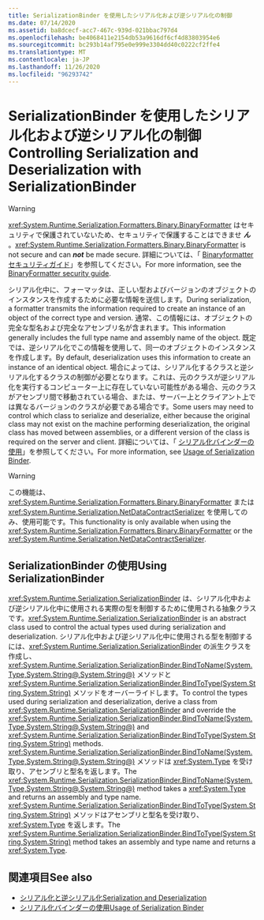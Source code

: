 ```yaml
---
title: SerializationBinder を使用したシリアル化および逆シリアル化の制御
ms.date: 07/14/2020
ms.assetid: ba8dcecf-acc7-467c-939d-021bbac797d4
ms.openlocfilehash: be4068411e2154db53a9616df6cf4d83803954e6
ms.sourcegitcommit: bc293b14af795e0e999e3304dd40c0222cf2ffe4
ms.translationtype: MT
ms.contentlocale: ja-JP
ms.lasthandoff: 11/26/2020
ms.locfileid: "96293742"
---
```

# <a name="controlling-serialization-and-deserialization-with-serializationbinder"></a><span data-ttu-id="91912-102">SerializationBinder を使用したシリアル化および逆シリアル化の制御</span><span class="sxs-lookup"><span data-stu-id="91912-102">Controlling Serialization and Deserialization with SerializationBinder</span></span>

> [!WARNING]
> <span data-ttu-id="91912-103"><xref:System.Runtime.Serialization.Formatters.Binary.BinaryFormatter> はセキュリティで保護されていないため、セキュリティで保護することはできませ ***ん*** 。</span><span class="sxs-lookup"><span data-stu-id="91912-103"><xref:System.Runtime.Serialization.Formatters.Binary.BinaryFormatter> is not secure and can ***not*** be made secure.</span></span> <span data-ttu-id="91912-104">詳細については、「 [Binaryformatter セキュリティガイド](../../../standard/serialization/binaryformatter-security-guide.md)」を参照してください。</span><span class="sxs-lookup"><span data-stu-id="91912-104">For more information, see the [BinaryFormatter security guide](../../../standard/serialization/binaryformatter-security-guide.md).</span></span>

<span data-ttu-id="91912-105">シリアル化中に、フォーマッタは、正しい型およびバージョンのオブジェクトのインスタンスを作成するために必要な情報を送信します。</span><span class="sxs-lookup"><span data-stu-id="91912-105">During serialization, a formatter transmits the information required to create an instance of an object of the correct type and version.</span></span> <span data-ttu-id="91912-106">通常、この情報には、オブジェクトの完全な型名および完全なアセンブリ名が含まれます。</span><span class="sxs-lookup"><span data-stu-id="91912-106">This information generally includes the full type name and assembly name of the object.</span></span> <span data-ttu-id="91912-107">既定では、逆シリアル化でこの情報を使用して、同一のオブジェクトのインスタンスを作成します。</span><span class="sxs-lookup"><span data-stu-id="91912-107">By default, deserialization uses this information to create an instance of an identical object.</span></span> <span data-ttu-id="91912-108">場合によっては、シリアル化するクラスと逆シリアル化するクラスの制御が必要となります。これは、元のクラスが逆シリアル化を実行するコンピューター上に存在していない可能性がある場合、元のクラスがアセンブリ間で移動されている場合、または、サーバー上とクライアント上では異なるバージョンのクラスが必要である場合です。</span><span class="sxs-lookup"><span data-stu-id="91912-108">Some users may need to control which class to serialize and deserialize, either because the original class may not exist on the machine performing deserialization, the original class has moved between assemblies, or a different version of the class is required on the server and client.</span></span> <span data-ttu-id="91912-109">詳細については、「 [シリアル化バインダーの使用](../samples/usage-of-serialization-binder.md)」を参照してください。</span><span class="sxs-lookup"><span data-stu-id="91912-109">For more information, see [Usage of Serialization Binder](../samples/usage-of-serialization-binder.md).</span></span>  
  
> [!WARNING]
> <span data-ttu-id="91912-110">この機能は、<xref:System.Runtime.Serialization.Formatters.Binary.BinaryFormatter> または <xref:System.Runtime.Serialization.NetDataContractSerializer> を使用してのみ、使用可能です。</span><span class="sxs-lookup"><span data-stu-id="91912-110">This functionality is only available when using the <xref:System.Runtime.Serialization.Formatters.Binary.BinaryFormatter> or the <xref:System.Runtime.Serialization.NetDataContractSerializer>.</span></span>  
  
## <a name="using-serializationbinder"></a><span data-ttu-id="91912-111">SerializationBinder の使用</span><span class="sxs-lookup"><span data-stu-id="91912-111">Using SerializationBinder</span></span>  

 <span data-ttu-id="91912-112"><xref:System.Runtime.Serialization.SerializationBinder> は、シリアル化中および逆シリアル化中に使用される実際の型を制御するために使用される抽象クラスです。</span><span class="sxs-lookup"><span data-stu-id="91912-112"><xref:System.Runtime.Serialization.SerializationBinder> is an abstract class used to control the actual types used during serialization and deserialization.</span></span> <span data-ttu-id="91912-113">シリアル化中および逆シリアル化中に使用される型を制御するには、<xref:System.Runtime.Serialization.SerializationBinder> の派生クラスを作成し、<xref:System.Runtime.Serialization.SerializationBinder.BindToName(System.Type,System.String@,System.String@)> メソッドと <xref:System.Runtime.Serialization.SerializationBinder.BindToType(System.String,System.String)> メソッドをオーバーライドします。</span><span class="sxs-lookup"><span data-stu-id="91912-113">To control the types used during serialization and deserialization, derive a class from <xref:System.Runtime.Serialization.SerializationBinder> and override the <xref:System.Runtime.Serialization.SerializationBinder.BindToName(System.Type,System.String@,System.String@)> and <xref:System.Runtime.Serialization.SerializationBinder.BindToType(System.String,System.String)> methods.</span></span> <span data-ttu-id="91912-114"><xref:System.Runtime.Serialization.SerializationBinder.BindToName(System.Type,System.String@,System.String@)> メソッドは <xref:System.Type> を受け取り、アセンブリと型名を返します。</span><span class="sxs-lookup"><span data-stu-id="91912-114">The <xref:System.Runtime.Serialization.SerializationBinder.BindToName(System.Type,System.String@,System.String@)> method takes a <xref:System.Type> and returns an assembly and type name.</span></span> <span data-ttu-id="91912-115"><xref:System.Runtime.Serialization.SerializationBinder.BindToType(System.String,System.String)> メソッドはアセンブリと型名を受け取り、<xref:System.Type> を返します。</span><span class="sxs-lookup"><span data-stu-id="91912-115">The <xref:System.Runtime.Serialization.SerializationBinder.BindToType(System.String,System.String)> method takes an assembly and type name and returns a <xref:System.Type>.</span></span>  
  
## <a name="see-also"></a><span data-ttu-id="91912-116">関連項目</span><span class="sxs-lookup"><span data-stu-id="91912-116">See also</span></span>

- [<span data-ttu-id="91912-117">シリアル化と逆シリアル化</span><span class="sxs-lookup"><span data-stu-id="91912-117">Serialization and Deserialization</span></span>](serialization-and-deserialization.md)
- [<span data-ttu-id="91912-118">シリアル化バインダーの使用</span><span class="sxs-lookup"><span data-stu-id="91912-118">Usage of Serialization Binder</span></span>](../samples/usage-of-serialization-binder.md)
